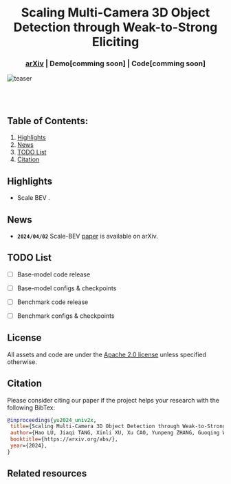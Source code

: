 <div align="center">   
  
# Scaling Multi-Camera 3D Object Detection through Weak-to-Strong Eliciting
</div>

<h3 align="center">
  <a href="https://arxiv.org/abs/">arXiv</a> |
  Demo[comming soon] |
  Code[comming soon]
</h3>

![teaser](assets/.png)

<br><br>

## Table of Contents:
1. [Highlights](#high)
2. [News](#news)
3. [TODO List](#todos)
4. [Citation](#citation)

## Highlights <a name="high"></a>

- Scale BEV . 

## News <a name="news"></a>
 
- **`2024/04/02`** Scale-BEV [paper](https://arxiv.org/abs/) is available on arXiv.


## TODO List <a name="todos"></a>
- [ ] Base-model code release 
- [ ] Base-model configs & checkpoints
- [ ] Benchmark code release
- [ ] Benchmark configs & checkpoints


## License <a name="license"></a>

All assets and code are under the [Apache 2.0 license](./LICENSE) unless specified otherwise.

## Citation <a name="citation"></a>

Please consider citing our paper if the project helps your research with the following BibTex:

```bibtex
@inproceedings{yu2024_univ2x,
 title={Scaling Multi-Camera 3D Object Detection through Weak-to-Strong Eliciting}, 
 author={Hao LU, Jiaqi TANG, Xinli XU, Xu CAO, Yunpeng ZHANG, Guoqing WANG, Dalong DU, Hao CHEN, Yingcong CHEN},
 booktitle={https://arxiv.org/abs/},
 year={2024},
}
```
## Related resources
